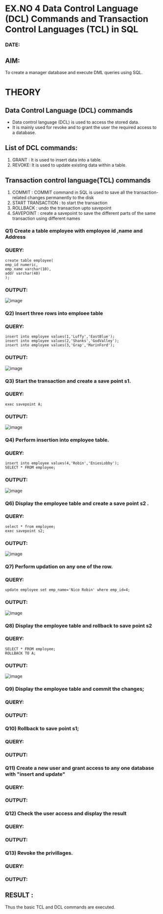 # EX.NO 4 Data Control Language (DCL) Commands and Transaction Control Languages (TCL) in SQL
### DATE:
## AIM:
To create a manager database and execute DML queries using SQL.

# THEORY
## Data Control Language (DCL) commands
* Data control language (DCL) is used to access the stored data.
* It is mainly used for revoke and to grant the user the required access to a database.
## List of DCL commands: 
1. GRANT : It is used to insert data into a table.
2. REVOKE: It is used to update existing data within a table.
## Transaction control language(TCL) commands
1. COMMIT : COMMIT command in SQL is used to save all the transaction-related changes permanently to the disk
2. START TRANSACTION : to start the transaction
3. ROLLBACK : undo the transaction upto savepoint 
4. SAVEPOINT : create a savepoint to save the different parts of the same transaction using different names

### Q1) Create a table employee with employee id ,name and Address

### QUERY:

```
create table employee(
emp_id numeric,
emp_name varchar(10),
addr varchar(40)
);
```
### OUTPUT:
![image](https://github.com/sandhyabalamurali/DBMS/assets/115525118/73ef9cfc-57d9-46a6-af6f-ccac87d34dd9)

### Q2) Insert three rows into emploee table 


### QUERY:

```
insert into employee values(1,'Luffy','EastBlue');
insert into employee values(2,'Shanks','GodValley');
insert into employee values(3,'Grap','MarinFord');
```
### OUTPUT:
![image](https://github.com/sandhyabalamurali/DBMS/assets/115525118/fb83c1d5-90f0-4e2b-b4c5-1bfb7ba2280f)

### Q3) Start the transaction and create a save point s1.

### QUERY:

```
exec savepoint A;
```
### OUTPUT:
![image](https://github.com/sandhyabalamurali/DBMS/assets/115525118/5c0fb79e-1d25-4b51-8272-374ea8a02586)

### Q4) Perform insertion into employee table.

### QUERY:

```
insert into employee values(4,'Robin','EniesLobby');
SELECT * FROM employee;
```
### OUTPUT:
![image](https://github.com/sandhyabalamurali/DBMS/assets/115525118/46e61ae7-ebbc-4e1a-be8f-17f6a26b6a60)


### Q6)	Display the employee table and create a save point s2 .


### QUERY:
```
select * from employee;
exec savepoint s2;
```

### OUTPUT:

![image](https://github.com/sandhyabalamurali/DBMS/assets/115525118/072f436e-82d2-42ea-9b37-08de15e68399)

### Q7)	Perform updation on any one of the row.


### QUERY:

```
update employee set emp_name='Nico Robin' where emp_id=4;
```
### OUTPUT:
![image](https://github.com/sandhyabalamurali/DBMS/assets/115525118/3159acc0-9971-42a7-975a-c9976eac920b)


### Q8) Display the employee table and rollback to  save point s2 


### QUERY:
```
SELECT * FROM employee;
ROLLBACK TO A;
```

### OUTPUT:
![image](https://github.com/sandhyabalamurali/DBMS/assets/115525118/23b2f215-91cb-4a5f-bb08-96cbc13d0404)


### Q9) Display the employee table and commit the changes; 


### QUERY:


### OUTPUT:


### Q10) Rollback to save point s1;


### QUERY:


### OUTPUT:


### Q11)	Create a new user and grant access to any one database with "insert and update"


### QUERY:


### OUTPUT:


### Q12) Check the user access and display the result 


### QUERY:


### OUTPUT:

### Q13) Revoke the privillages.

### QUERY:


### OUTPUT:


## RESULT :
Thus the basic TCL and DCL commands are executed.
